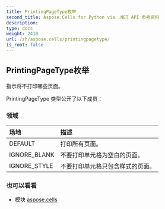 ```yaml
---
title: PrintingPageType枚举
second_title: Aspose.Cells for Python via .NET API 参考资料
description:
type: docs
weight: 2410
url: /zh/aspose.cells/printingpagetype/
is_root: false
---
```

## PrintingPageType枚举
指示将不打印哪些页面。



PrintingPageType 类型公开了以下成员：

### 领域
|场地|描述|
| :- | :- |
| DEFAULT |打印所有页面。|
| IGNORE_BLANK |不要打印单元格为空白的页面。|
| IGNORE_STYLE |不要打印单元格只包含样式的页面。|



### 也可以看看
* 模块 [aspose.cells](..)

